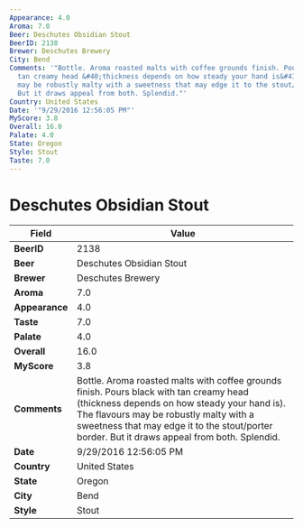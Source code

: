 ```yaml
---
Appearance: 4.0
Aroma: 7.0
Beer: Deschutes Obsidian Stout
BeerID: 2138
Brewer: Deschutes Brewery
City: Bend
Comments: '"Bottle. Aroma roasted malts with coffee grounds finish. Pours black with
  tan creamy head &#40;thickness depends on how steady your hand is&#41;. The flavours
  may be robustly malty with a sweetness that may edge it to the stout/porter border.
  But it draws appeal from both. Splendid."'
Country: United States
Date: '"9/29/2016 12:56:05 PM"'
MyScore: 3.8
Overall: 16.0
Palate: 4.0
State: Oregon
Style: Stout
Taste: 7.0
---
```


# Deschutes Obsidian Stout

| Field         | Value |
|---------------|-------|
| **BeerID** | 2138 |
| **Beer** | Deschutes Obsidian Stout |
| **Brewer** | Deschutes Brewery |
| **Aroma** | 7.0 |
| **Appearance** | 4.0 |
| **Taste** | 7.0 |
| **Palate** | 4.0 |
| **Overall** | 16.0 |
| **MyScore** | 3.8 |
| **Comments** | Bottle. Aroma roasted malts with coffee grounds finish. Pours black with tan creamy head &#40;thickness depends on how steady your hand is&#41;. The flavours may be robustly malty with a sweetness that may edge it to the stout/porter border. But it draws appeal from both. Splendid. |
| **Date** | 9/29/2016 12:56:05 PM |
| **Country** | United States |
| **State** | Oregon |
| **City** | Bend |
| **Style** | Stout |
